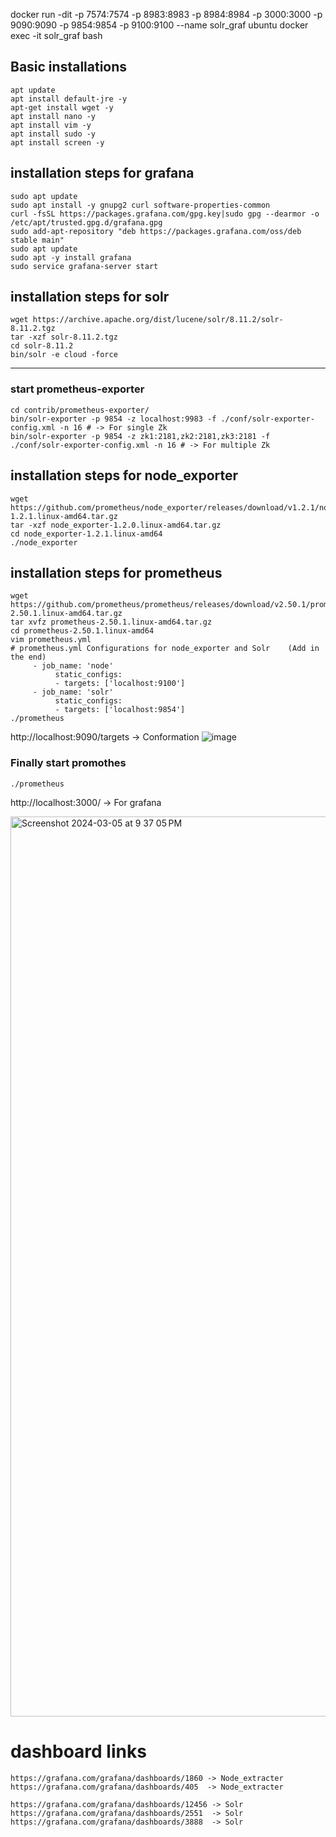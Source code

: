 docker run -dit -p 7574:7574 -p 8983:8983 -p 8984:8984 -p 3000:3000 -p 9090:9090 -p 9854:9854 -p 9100:9100 --name solr_graf ubuntu
docker exec -it solr_graf bash

## Basic installations
    apt update
    apt install default-jre -y
    apt-get install wget -y
    apt install nano -y
    apt install vim -y
    apt install sudo -y
    apt install screen -y

## installation steps for grafana
    sudo apt update
    sudo apt install -y gnupg2 curl software-properties-common
    curl -fsSL https://packages.grafana.com/gpg.key|sudo gpg --dearmor -o /etc/apt/trusted.gpg.d/grafana.gpg
    sudo add-apt-repository "deb https://packages.grafana.com/oss/deb stable main"
    sudo apt update
    sudo apt -y install grafana
    sudo service grafana-server start

## installation steps for solr
    wget https://archive.apache.org/dist/lucene/solr/8.11.2/solr-8.11.2.tgz
    tar -xzf solr-8.11.2.tgz
    cd solr-8.11.2
    bin/solr -e cloud -force
***
### start prometheus-exporter
    cd contrib/prometheus-exporter/
    bin/solr-exporter -p 9854 -z localhost:9983 -f ./conf/solr-exporter-config.xml -n 16 # -> For single Zk
    bin/solr-exporter -p 9854 -z zk1:2181,zk2:2181,zk3:2181 -f ./conf/solr-exporter-config.xml -n 16 # -> For multiple Zk
    

## installation steps for node_exporter
    wget https://github.com/prometheus/node_exporter/releases/download/v1.2.1/node_exporter-1.2.1.linux-amd64.tar.gz
    tar -xzf node_exporter-1.2.0.linux-amd64.tar.gz
    cd node_exporter-1.2.1.linux-amd64
    ./node_exporter



## installation steps for prometheus
    wget https://github.com/prometheus/prometheus/releases/download/v2.50.1/prometheus-2.50.1.linux-amd64.tar.gz
    tar xvfz prometheus-2.50.1.linux-amd64.tar.gz
    cd prometheus-2.50.1.linux-amd64
    vim prometheus.yml
    # prometheus.yml Configurations for node_exporter and Solr    (Add in the end) 
         - job_name: 'node'
              static_configs:
              - targets: ['localhost:9100']
         - job_name: 'solr'
              static_configs:
              - targets: ['localhost:9854']
    ./prometheus


http://localhost:9090/targets -> Conformation
![image](https://github.com/Krishna4802/Monitoring-Solr-With-Grafana/assets/139359113/b379241e-1718-400b-b811-86b18be3c9af)


### Finally start promothes 
    ./prometheus
http://localhost:3000/ ->  For grafana

<img width="1440" alt="Screenshot 2024-03-05 at 9 37 05 PM" src="https://github.com/Krishna4802/Monitoring-Solr-With-Grafana/assets/139359113/db406804-cbab-4499-aa88-e32c5289fa4e">


# dashboard links
    https://grafana.com/grafana/dashboards/1860 -> Node_extracter
    https://grafana.com/grafana/dashboards/405  -> Node_extracter
    
    https://grafana.com/grafana/dashboards/12456 -> Solr
    https://grafana.com/grafana/dashboards/2551  -> Solr
    https://grafana.com/grafana/dashboards/3888  -> Solr

